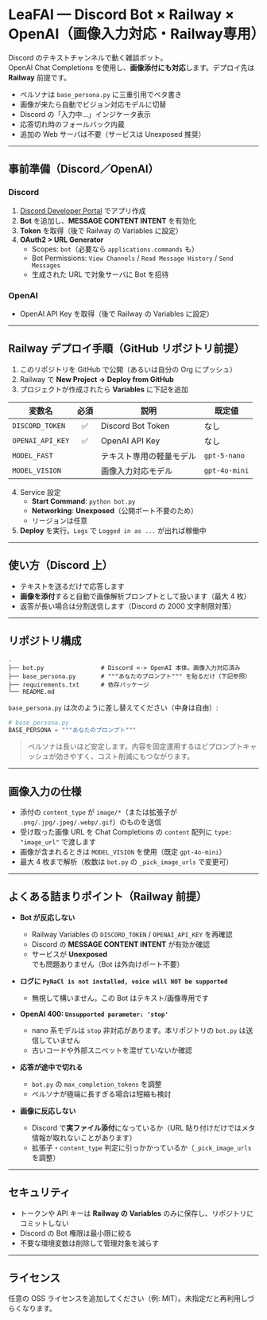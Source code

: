 # LeaFAI — Discord Bot × Railway × OpenAI（画像入力対応・Railway専用）

Discord のテキストチャンネルで動く雑談ボット。  
OpenAI Chat Completions を使用し、**画像添付にも対応**します。デプロイ先は **Railway** 前提です。

- ペルソナは `base_persona.py` に三重引用でベタ書き
- 画像が来たら自動でビジョン対応モデルに切替
- Discord の「入力中…」インジケータ表示
- 応答切れ時のフォールバック内蔵
- 追加の Web サーバは不要（サービスは Unexposed 推奨）

---

## 事前準備（Discord／OpenAI）

### Discord
1. [Discord Developer Portal](https://discord.com/developers/applications) でアプリ作成
2. **Bot** を追加し、**MESSAGE CONTENT INTENT** を有効化
3. **Token** を取得（後で Railway の Variables に設定）
4. **OAuth2 > URL Generator**
   - Scopes: `bot`（必要なら `applications.commands` も）
   - Bot Permissions: `View Channels` / `Read Message History` / `Send Messages`
   - 生成された URL で対象サーバに Bot を招待

### OpenAI
- OpenAI API Key を取得（後で Railway の Variables に設定）

---

## Railway デプロイ手順（GitHub リポジトリ前提）

1. このリポジトリを GitHub で公開（あるいは自分の Org にプッシュ）
2. Railway で **New Project → Deploy from GitHub**
3. プロジェクトが作成されたら **Variables** に下記を追加

| 変数名 | 必須 | 説明 | 既定値 |
|---|:---:|---|---|
| `DISCORD_TOKEN` | ✅ | Discord Bot Token | なし |
| `OPENAI_API_KEY` | ✅ | OpenAI API Key | なし |
| `MODEL_FAST` |  | テキスト専用の軽量モデル | `gpt-5-nano` |
| `MODEL_VISION` |  | 画像入力対応モデル | `gpt-4o-mini` |

4. Service 設定
   - **Start Command**: `python bot.py`
   - **Networking**: **Unexposed**（公開ポート不要のため）
   - リージョンは任意
5. **Deploy** を実行。`Logs` で `Logged in as ...` が出れば稼働中

---

## 使い方（Discord 上）

- テキストを送るだけで応答します
- **画像を添付**すると自動で画像解析プロンプトとして扱います（最大 4 枚）
- 返答が長い場合は分割送信します（Discord の 2000 文字制限対策）

---

## リポジトリ構成

```
.
├── bot.py                # Discord <-> OpenAI 本体。画像入力対応済み
├── base_persona.py       # """あなたのプロンプト""" を貼るだけ（下記参照）
├── requirements.txt      # 依存パッケージ
└── README.md
```

`base_persona.py` は次のように差し替えてください（中身は自由）:
```python
# base_persona.py
BASE_PERSONA = """あなたのプロンプト"""
```

> ペルソナは長いほど安定します。内容を固定運用するほどプロンプトキャッシュが効きやすく、コスト削減にもつながります。

---

## 画像入力の仕様

- 添付の `content_type` が `image/*`（または拡張子が `.png/.jpg/.jpeg/.webp/.gif`）のものを送信
- 受け取った画像 URL を Chat Completions の `content` 配列に `type: "image_url"` で渡します
- 画像が含まれるときは `MODEL_VISION` を使用（既定 `gpt-4o-mini`）
- 最大 4 枚まで解析（枚数は `bot.py` の `_pick_image_urls` で変更可）

---

## よくある詰まりポイント（Railway 前提）

- **Bot が反応しない**
  - Railway Variables の `DISCORD_TOKEN` / `OPENAI_API_KEY` を再確認
  - Discord の **MESSAGE CONTENT INTENT** が有効か確認
  - サービスが **Unexposed** でも問題ありません（Bot は外向けポート不要）

- **ログに `PyNaCl is not installed, voice will NOT be supported`**
  - 無視して構いません。この Bot はテキスト/画像専用です

- **OpenAI 400: `Unsupported parameter: 'stop'`**
  - nano 系モデルは `stop` 非対応があります。本リポジトリの `bot.py` は送信していません
  - 古いコードや外部スニペットを混ぜていないか確認

- **応答が途中で切れる**
  - `bot.py` の `max_completion_tokens` を調整
  - ペルソナが極端に長すぎる場合は短縮も検討

- **画像に反応しない**
  - Discord で**実ファイル添付**になっているか（URL 貼り付けだけではメタ情報が取れないことがあります）
  - 拡張子・`content_type` 判定に引っかかっているか（`_pick_image_urls` を調整）

---

## セキュリティ

- トークンや API キーは **Railway の Variables** のみに保存し、リポジトリにコミットしない
- Discord の Bot 権限は最小限に絞る
- 不要な環境変数は削除して管理対象を減らす

---

## ライセンス

任意の OSS ライセンスを追加してください（例: MIT）。未指定だと再利用しづらくなります。
